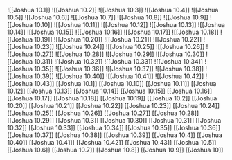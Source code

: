 ![[Joshua 10.1]]
![[Joshua 10.2]]
![[Joshua 10.3]]
![[Joshua 10.4]]
![[Joshua 10.5]]
![[Joshua 10.6]]
![[Joshua 10.7]]
![[Joshua 10.8]]
![[Joshua 10.9]]
![[Joshua 10.10]]
![[Joshua 10.11]]
![[Joshua 10.12]]
![[Joshua 10.13]]
![[Joshua 10.14]]
![[Joshua 10.15]]
![[Joshua 10.16]]
![[Joshua 10.17]]
![[Joshua 10.18]]
![[Joshua 10.19]]
![[Joshua 10.20]]
![[Joshua 10.21]]
![[Joshua 10.22]]
![[Joshua 10.23]]
![[Joshua 10.24]]
![[Joshua 10.25]]
![[Joshua 10.26]]
![[Joshua 10.27]]
![[Joshua 10.28]]
![[Joshua 10.29]]
![[Joshua 10.30]]
![[Joshua 10.31]]
![[Joshua 10.32]]
![[Joshua 10.33]]
![[Joshua 10.34]]
![[Joshua 10.35]]
![[Joshua 10.36]]
![[Joshua 10.37]]
![[Joshua 10.38]]
![[Joshua 10.39]]
![[Joshua 10.40]]
![[Joshua 10.41]]
![[Joshua 10.42]]
![[Joshua 10.43]]
[[Joshua 10.1]]
[[Joshua 10.10]]
[[Joshua 10.11]]
[[Joshua 10.12]]
[[Joshua 10.13]]
[[Joshua 10.14]]
[[Joshua 10.15]]
[[Joshua 10.16]]
[[Joshua 10.17]]
[[Joshua 10.18]]
[[Joshua 10.19]]
[[Joshua 10.2]]
[[Joshua 10.20]]
[[Joshua 10.21]]
[[Joshua 10.22]]
[[Joshua 10.23]]
[[Joshua 10.24]]
[[Joshua 10.25]]
[[Joshua 10.26]]
[[Joshua 10.27]]
[[Joshua 10.28]]
[[Joshua 10.29]]
[[Joshua 10.3]]
[[Joshua 10.30]]
[[Joshua 10.31]]
[[Joshua 10.32]]
[[Joshua 10.33]]
[[Joshua 10.34]]
[[Joshua 10.35]]
[[Joshua 10.36]]
[[Joshua 10.37]]
[[Joshua 10.38]]
[[Joshua 10.39]]
[[Joshua 10.4]]
[[Joshua 10.40]]
[[Joshua 10.41]]
[[Joshua 10.42]]
[[Joshua 10.43]]
[[Joshua 10.5]]
[[Joshua 10.6]]
[[Joshua 10.7]]
[[Joshua 10.8]]
[[Joshua 10.9]]
[[Joshua 10]]
